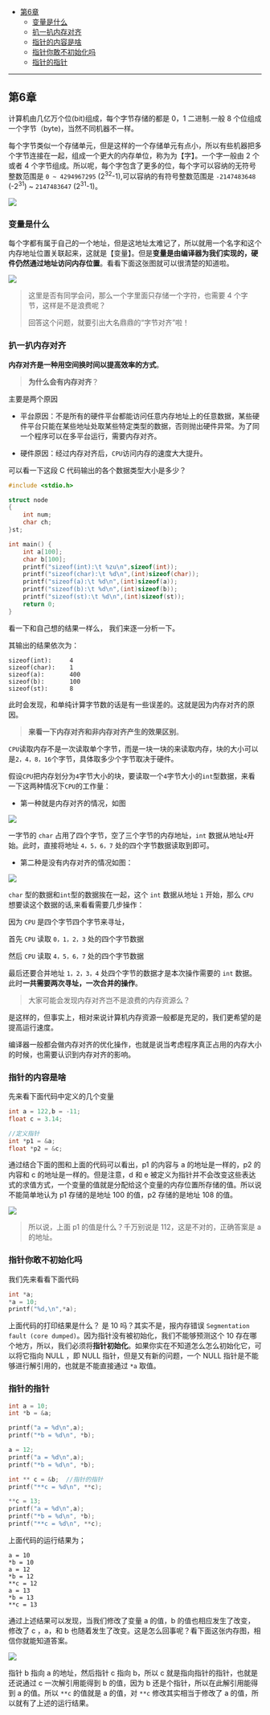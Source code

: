 
- [第6章](#第6章)
	- [变量是什么](#变量是什么)
	- [扒一扒内存对齐](#扒一扒内存对齐)
	- [指针的内容是啥](#指针的内容是啥)
	- [指针你敢不初始化吗](#指针你敢不初始化吗)
	- [指针的指针](#指针的指针)

---

## 第6章

计算机由几亿万个位(bit)组成，每个字节存储的都是 0，1 二进制.一般 8 个位组成一个字节（byte)，当然不同机器不一样。

每个字节类似一个存储单元，但是这样的一个存储单元有点小，所以有些机器把多个字节连接在一起，组成一个更大的内存单位，称为为【字】。一个字一般由 2 个 或者 4 个字节组成。所以呢，每个字包含了更多的位，每个字可以容纳的无符号整数范围是 `0 ~ 4294967295` (2<sup>32</sup>-1),可以容纳的有符号整数范围是 `-2147483648` (-2<sup>31</sup>) ~ `2147483647` (2<sup>31</sup>-1)。

![](https://cdn.jsdelivr.net/gh/kendall-cpp/blogPic@main/blog-img-01/字和直接01.2nxcg451ni40.png)

### 变量是什么

每个字都有属于自己的一个地址，但是这地址太难记了，所以就用一个名字和这个内存地址位置关联起来，这就是【变量】。但是**变量是由编译器为我们实现的，硬件仍然通过地址访问内存位置**。看看下面这张图就可以很清楚的知道啦。

![](https://cdn.jsdelivr.net/gh/kendall-cpp/blogPic@main/blog-img-01/变量.2s24hubb6ts0.png)

> 这里是否有同学会问，那么一个字里面只存储一个字符，也需要 4 个字节，这样是不是浪费呢？	
> 
> 回答这个问题，就要引出大名鼎鼎的“字节对齐”啦！

### 扒一扒内存对齐

**内存对齐是一种用空间换时间以提高效率的方式**。

> **为什么会有内存对齐**？

主要是两个原因

- 平台原因：不是所有的硬件平台都能访问任意内存地址上的任意数据，某些硬件平台只能在某些地址处取某些特定类型的数据，否则抛出硬件异常。为了同一个程序可以在多平台运行，需要内存对齐。

- 硬件原因：经过内存对齐后，`CPU`访问内存的速度大大提升。

可以看一下这段 C 代码输出的各个数据类型大小是多少？

```cpp
#include <stdio.h>

struct node
{
	int num;
	char ch;
}st;

int main() {
	int a[100];
	char b[100];
	printf("sizeof(int):\t %zu\n",sizeof(int));
	printf("sizeof(char):\t %d\n",(int)sizeof(char));
	printf("sizeof(a):\t %d\n",(int)sizeof(a));
	printf("sizeof(b):\t %d\n",(int)sizeof(b));
	printf("sizeof(st):\t %d\n",(int)sizeof(st));
	return 0;
}

```

看一下和自己想的结果一样么， 我们来逐一分析一下。

其输出的结果依次为：

```
sizeof(int):     4
sizeof(char):    1
sizeof(a):       400
sizeof(b):       100
sizeof(st):      8
```

此时会发现，和单纯计算字节数的话是有一些误差的。这就是因为内存对齐的原因。

> **来看一下内存对齐和非内存对齐产生的效果区别**。

`CPU`读取内存不是一次读取单个字节，而是一块一块的来读取内存，块的大小可以是`2，4，8，16`个字节，具体取多少个字节取决于硬件。

假设`CPU`把内存划分为`4`字节大小的块，要读取一个`4`字节大小的`int`型数据，来看一下这两种情况下`CPU`的工作量：

- 第一种就是内存对齐的情况，如图

![](https://cdn.jsdelivr.net/gh/kendall-cpp/blogPic@main/寻offer总结/内存对齐01.png)

一字节的 `char` 占用了四个字节，空了三个字节的内存地址，`int` 数据从地址`4`开始。此时，直接将地址 `4，5，6，7` 处的四个字节数据读取到即可。

- 第二种是没有内存对齐的情况如图：

![](https://cdn.jsdelivr.net/gh/kendall-cpp/blogPic@main/寻offer总结/内存对齐02.png)

`char` 型的数据和`int`型的数据挨在一起，这个 `int` 数据从地址 `1` 开始，那么 `CPU` 想要读这个数据的话,来看看需要几步操作：

因为 `CPU` 是四个字节四个字节来寻址，

首先 `CPU` 读取 `0，1，2，3` 处的四个字节数据

然后 `CPU` 读取 `4，5，6，7` 处的四个字节数据

最后还要合并地址 `1，2，3，4` 处四个字节的数据才是本次操作需要的 `int` 数据。此时**一共需要两次寻址，一次合并的操作**。

> 大家可能会发现内存对齐岂不是浪费的内存资源么？

是这样的，但事实上，相对来说计算机内存资源一般都是充足的，我们更希望的是提高运行速度。

编译器一般都会做内存对齐的优化操作，也就是说当考虑程序真正占用的内存大小的时候，也需要认识到内存对齐的影响。

### 指针的内容是啥

先来看下面代码中定义的几个变量

```c
int a = 122,b = -11;
float c = 3.14;

//定义指针
int *p1 = &a;
float *p2 = &c;
```

通过结合下面的图和上面的代码可以看出，p1 的内容与 a 的地址是一样的，p2 的内容和 c 的地址是一样的。但是注意，d 和 e 被定义为指针并不会改变这些表达式的求值方式，一个变量的值就是分配给这个变量的内存位置所存储的值。所以说不能简单地认为 p1 存储的是地址 100 的值，p2 存储的是地址 108 的值。

![](https://cdn.jsdelivr.net/gh/kendall-cpp/blogPic@main/blog-img-01/指针的内容.25mx0e8cmc2o.png)

> 所以说，上面 p1 的值是什么？千万别说是 112，这是不对的，正确答案是 a 的地址。

### 指针你敢不初始化吗

我们先来看看下面代码

```c
int *a;
*a = 10;
printf("%d,\n",*a);
```

上面代码的打印结果是什么？ 是 10 吗？其实不是，报内存错误 `Segmentation fault (core dumped)`。因为指针没有被初始化，我们不能够预测这个 10 存在哪个地方，所以，我们必须将**指针初始化**。如果你实在不知道怎么怎么初始化它，可以将它指向 NULL ，即 NULL 指针，但是又有新的问题，一个 NULL 指针是不能够进行解引用的，也就是不能直接通过 `*a` 取值。

### 指针的指针

```c
int a = 10;
int *b = &a;

printf("a = %d\n",a);
printf("*b = %d\n", *b);

a = 12;
printf("a = %d\n",a);
printf("*b = %d\n", *b);

int ** c = &b;  //指针的指针
printf("**c = %d\n", **c);

**c = 13;
printf("a = %d\n",a);
printf("*b = %d\n", *b);
printf("**c = %d\n", **c);
```

上面代码的运行结果为；

```
a = 10
*b = 10
a = 12
*b = 12
**c = 12
a = 13
*b = 13
**c = 13
```

通过上述结果可以发现，当我们修改了变量 a 的值，b 的值也相应发生了改变，修改了 c ，a，和 b 也随着发生了改变。这是怎么回事呢？看下面这张内存图，相信你就能知道答案。

![](https://cdn.jsdelivr.net/gh/kendall-cpp/blogPic@main/blog-img-01/指针的指针.5ze21a497cs0.png)

指针 b 指向 a 的地址，然后指针 c 指向 b，所以 c 就是指向指针的指针，也就是还说通过 c 一次解引用能得到 b 的值，因为 b 还是个指针，所以在此解引用能得到 a 的值。所以 `**c` 的值就是 a 的值，对 `**c` 修改其实相当于修改了 a 的值，所以就有了上述的运行结果。




